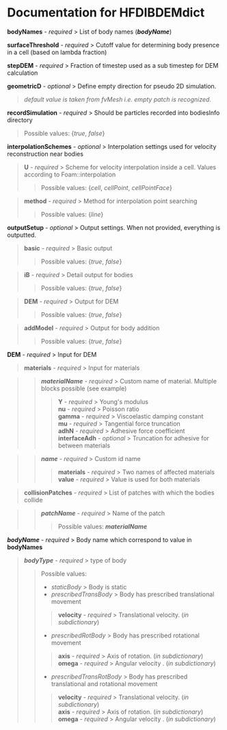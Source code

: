 # Documentation for HFDIBDEMdict

**bodyNames** - *required* > List of body names (***bodyName***)

**surfaceThreshold** - *required* > Cutoff value for determining body presence in a cell (based on lambda fraction)

**stepDEM** - *required* > Fraction of timestep used as a sub timestep for DEM calculation

**geometricD** - *optional* > Define empty direction for pseudo 2D simulation.
> *default value is taken from fvMesh i.e. empty patch is recognized.*

**recordSimulation** - *required* > Should be particles recorded into bodiesInfo directory
> Possible values: {*true*, *false*}

**interpolationSchemes** - *optional* > Interpolation settings used for velocity reconstruction near bodies

> **U** - *required* > Scheme for velocity interpolation inside a cell. Values according to Foam::interpolation
>> Possible values: {*cell*, *cellPoint*, *cellPointFace*}

> **method** - *required* > Method for interpolation point searching
>> Possible values: {*line*}

**outputSetup** - *optional* > Output settings. When not provided, everything is outputted.

> **basic** - *required* > Basic output
>> Possible values: {*true*, *false*}

> **iB** - *required* > Detail output for bodies
>> Possible values: {*true*, *false*}

> **DEM** - *required* > Output for DEM
>> Possible values: {*true*, *false*}

> **addModel** - *required* > Output for body addition
>> Possible values: {*true*, *false*}

**DEM** - *required* > Input for DEM

> **materials** - *required* > Input for materials

>> ***materialName*** - *required* > Custom name of material. Multiple blocks possible (see example)
>>> **Y** - *required* > Young's modulus  
>>> **nu** - *required* > Poisson ratio  
>>> **gamma** - *required* > Viscoelastic damping constant  
>>> **mu** - *required* > Tangential force truncation  
>>> **adhN** - *required* > Adhesive force coefficient  
> **interfaceAdh** - *optional* > Truncation for adhesive for between materials

>> ***name*** - *required* > Custom id name
>>> **materials** - *required* > Two names of affected materials
>>> **value** - *required* > Value is used for both materials

> **collisionPatches** - *required* > List of patches with which the bodies collide

>> ***patchName*** - *required* > Name of the patch
>>> Possible values: ***materialName***

***bodyName*** - *required* > Body name which correspond to value in **bodyNames**

> ***bodyType*** - *required* > type of body
>> Possible values:
>> - *staticBody* > Body is static
>> - *prescribedTransBody* > Body has prescribed translational movement
>>> **velocity** - *required* > Translational velocity. (*in subdictionary*)
>> - *prescribedRotBody* > Body has prescribed rotational movement
>>> **axis** - *required* > Axis of rotation. (*in subdictionary*)  
>>> **omega** - *required* > Angular velocity . (*in subdictionary*)
>> - *prescribedTransRotBody* > Body has prescribed translational and rotational movement
>>> **velocity** - *required* > Translational velocity. (*in subdictionary*)  
>>> **axis** - *required* > Axis of rotation. (*in subdictionary*)  
>>> **omega** - *required* > Angular velocity . (*in subdictionary*)